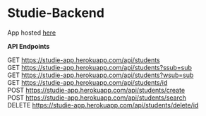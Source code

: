 # Studie-Backend

App hosted <a href="https://studie-app.herokuapp.com/" target="_blank">here</a>

**API Endpoints**

GET https://studie-app.herokuapp.com/api/students <br/>
GET https://studie-app.herokuapp.com/api/students?ssub=sub <br/>
GET https://studie-app.herokuapp.com/api/students?wsub=sub <br/>
GET https://studie-app.herokuapp.com/api/students/id <br/>
POST  https://studie-app.herokuapp.com/api/students/create <br/>
POST  https://studie-app.herokuapp.com/api/students/search <br/>
DELETE https://studie-app.herokuapp.com/api/students/delete/id <br/>
